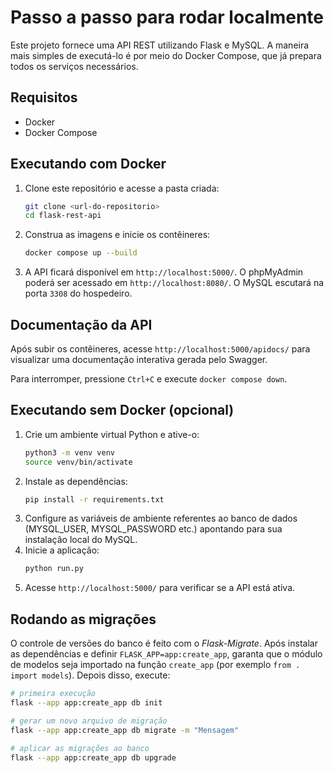 # Passo a passo para rodar localmente

Este projeto fornece uma API REST utilizando Flask e MySQL. A maneira mais simples de executá-lo é por meio do Docker Compose, que já prepara todos os serviços necessários.

## Requisitos
- Docker
- Docker Compose

## Executando com Docker
1. Clone este repositório e acesse a pasta criada:
   ```bash
   git clone <url-do-repositorio>
   cd flask-rest-api
   ```
2. Construa as imagens e inicie os contêineres:
   ```bash
   docker compose up --build
   ```
3. A API ficará disponível em `http://localhost:5000/`.
   O phpMyAdmin poderá ser acessado em `http://localhost:8080/`.
   O MySQL escutará na porta `3308` do hospedeiro.

## Documentação da API

Após subir os contêineres, acesse `http://localhost:5000/apidocs/` para
visualizar uma documentação interativa gerada pelo Swagger.

Para interromper, pressione `Ctrl+C` e execute `docker compose down`.

## Executando sem Docker (opcional)
1. Crie um ambiente virtual Python e ative-o:
   ```bash
   python3 -m venv venv
   source venv/bin/activate
   ```
2. Instale as dependências:
   ```bash
   pip install -r requirements.txt
   ```
3. Configure as variáveis de ambiente referentes ao banco de dados (MYSQL_USER, MYSQL_PASSWORD etc.) apontando para sua instalação local do MySQL.
4. Inicie a aplicação:
   ```bash
   python run.py
   ```
5. Acesse `http://localhost:5000/` para verificar se a API está ativa.

## Rodando as migrações

O controle de versões do banco é feito com o *Flask-Migrate*. Após instalar as
dependências e definir `FLASK_APP=app:create_app`, garanta que o módulo de
modelos seja importado na função `create_app` (por exemplo `from . import models`).
Depois disso, execute:

```bash
# primeira execução
flask --app app:create_app db init

# gerar um novo arquivo de migração
flask --app app:create_app db migrate -m "Mensagem"

# aplicar as migrações ao banco
flask --app app:create_app db upgrade
```
